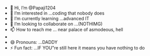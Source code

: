 - 👋 Hi, I’m @Papaji1204
- 👀 I’m interested in ...coding that nobody does
- 🌱 I’m currently learning ...advanced IT
- 💞️ I’m looking to collaborate on ...(NOTHIMG)
- 📫 How to reach me ... near palace of asmodeous, hell
- 
- 😄 Pronouns: ...DADDY
- ⚡ Fun fact: ...IF YOU"re still here it means you have nothing to do

<!---
Papaji1204/Papaji1204 is a ✨ special ✨ repository because its `README.md` (this file) appears on your GitHub profile.
You can click the Preview link to take a look at your changes.
--->
